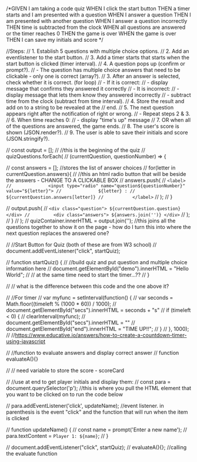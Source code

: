 /*GIVEN I am taking a code quiz
WHEN I click the start button
THEN a timer starts and I am presented with a question
WHEN I answer a question
THEN I am presented with another question
WHEN I answer a question incorrectly
THEN time is subtracted from the clock
WHEN all questions are answered or the timer reaches 0
THEN the game is over
WHEN the game is over
THEN I can save my initials and score */

//Steps:
// 1. Establish 5 questions with multiple choice options.
// 2. Add an eventlistener to the start button.
// 3. Add a timer starts that starts when the start button is clicked (timer interval).
// 4. A question pops up (confirm or prompt?).
//  - The question has multiple choice answers that need to be clickable - only one is correct (array?).
// 3. After an answer is selected, check whether it is correct. (for loop)
//  - If it is correct:
//      - display message that confirms they answered it correctly
//  - It is incorrect:
//      - display message that lets them know they answered incorrectly
//      - subtract time from the clock (subtract from time interval).
// 4. Store the result and add on to a string to be revealed at the
//    end.
// 5. The next question appears right after the notification of right or wrong.
//  - Repeat steps 2 & 3.
// 6. When time reaches 0:
//  - display "time's up" message 
// 7. OR when all of the questions are answered, the game ends.
// 8. The user's score is shown (JSON.render?).
// 9. The user is able to save their initials and score (JSON.stringify?).



//   const output = [];
//   //this is the beginning of the quiz
//   quizQuestions.forEach(
//     (currentQuestion, questionNumber) => {
      
//       const answers = []; //stores the list of answer choices
//       for(letter in currentQuestion.answers){
//         //this an html radio button that will be beside the answers - CHANGE TO A CLICKABLE BOX
//         answers.push(
//           `<label>
//              <input type="radio" name="question${questionNumber}" value="${letter}">
//              ${letter} :
//              ${currentQuestion.answers[letter]}
//           </label>`
//         );
//       }

//       output.push(
//         `<div class="question"> ${currentQuestion.question} </div>
//         <div class="answers"> ${answers.join('')} </div>`
//       );
//     }
//   );
//   quizContainer.innerHTML = output.join(''); //this joins all the questions together to show it on the page - how do I turn this into where the next question replaces the answered one?
  
// //Start Button for Quiz (both of these are from W3 school)
//       document.addEventListener("click", startQuiz);

//       function startQuiz() {
//           //build quiz and put question and multiple choice information here
//         document.getElementById("demo").innerHTML = "Hello World";
//         // at the same time need to start the timer...??
//       }

//       // what is the difference between this code and the one above it?
    





// //For timer
// var myfunc = setInterval(function() {
//     var seconds = Math.floor((timeleft % (1000 * 60)) / 1000);
//     document.getElementById("secs").innerHTML = seconds + "s"
//     if (timeleft < 0) {
//         clearInterval(myfunc);
//         document.getElementById("secs").innerHTML = ""
//         document.getElementById("end").innerHTML = "TIME UP!!";
//     }
// }, 1000);
// //https://www.educative.io/answers/how-to-create-a-countdown-timer-using-javascript

// //function to evaluate answers and display correct answer
// function evaluateA(){}


// // need variable to store the score - scoreCard

// //use at end to get player initials and display them:
// const para = document.querySelector('p'); //this is where you pull the HTML element that you want to be clicked on to run the code below

// para.addEventListener('click', updateName); //event listener. in parenthesis is the event "click" and the function that will run when the item is clicked

// function updateName() {
//   const name = prompt('Enter a new name');
//   para.textContent = `Player 1: ${name}`;
// }


// document.addEventListener("click", startQuiz);
// evaluateA(){}; //calling the evaluate function